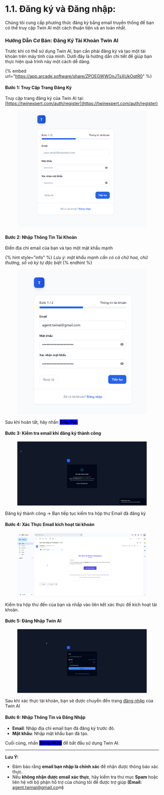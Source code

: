 # 1.1. Đăng ký và Đăng nhập:

Chúng tôi cung cấp phương thức đăng ký bằng email truyền thống để bạn có thể truy cập Twin AI một cách thuận tiện và an toàn nhất.&#x20;

### Hướng Dẫn Cơ Bản: Đăng Ký Tài Khoản Twin AI <a href="#huong-dan-co-ban-dang-ky-tai-khoan-lovinbot" id="huong-dan-co-ban-dang-ky-tai-khoan-lovinbot"></a>

Trước khi có thể sử dụng Twin AI, bạn cần phải đăng ký và tạo một tài khoản trên máy tính của mình. Dưới đây là hướng dẫn chi tiết để giúp bạn thực hiện quá trình này một cách dễ dàng.

{% embed url="https://app.arcade.software/share/ZPOEGWWOnJTsXUkOqtR0" %}

#### Bước 1: Truy Cập Trang Đăng Ký

Truy cập trang đăng ký của Twin AI tại: [https://twinexpert.com/auth/register](https://twinexpert.com/auth/register)

<figure><img src="../.gitbook/assets/image (7).png" alt=""><figcaption></figcaption></figure>

#### Bước 2: Nhập Thông Tin Tài Khoản

Điền địa chỉ email của bạn và tạo một mật khẩu mạnh&#x20;

{% hint style="info" %}
_Lưu ý: mật khẩu mạnh cần có cả chữ hoa, chữ thường, số và ký tự đặc biệt_
{% endhint %}

<figure><img src="../.gitbook/assets/image (8).png" alt=""><figcaption></figcaption></figure>

Sau khi hoàn tất, hãy nhấn <mark style="background-color:blue;">**Tiếp Tục**</mark>

#### Bước 3: Kiểm tra email khi đăng ký thành công

<figure><img src="../.gitbook/assets/image (9).png" alt=""><figcaption></figcaption></figure>

Đăng ký thành công -> Bạn tiếp tục kiểm tra hộp thư Email đã đăng ký

#### Bước 4: Xác Thực Email kích hoạt tài khoản

<figure><img src="../.gitbook/assets/image (10).png" alt=""><figcaption></figcaption></figure>

Kiểm tra hộp thư đến của bạn và nhấp vào liên kết xác thực để kích hoạt tài khoản.

#### Bước 5: Đăng Nhập Twin AI

<figure><img src="../.gitbook/assets/image (11).png" alt=""><figcaption></figcaption></figure>

Sau khi xác thực tài khoản, bạn sẽ được chuyển đến trang [đăng nhập](https://twinexpert.com/auth/login) của Twin AI

#### Bước 6: Nhập Thông Tin và Đăng Nhập

* **Email**: Nhập địa chỉ email bạn đã đăng ký trước đó.
* **Mật khẩu**: Nhập mật khẩu bạn đã tạo.

Cuối cùng, nhấn <mark style="background-color:blue;">**Đăng nhập**</mark> để bắt đầu sử dụng Twin AI.

***

**Lưu Ý:**

* Đảm bảo rằng **email bạn nhập là chính xác** để nhận được thông báo xác thực.
* Nếu **không nhận được email xác thực**, hãy kiểm tra thư mục **Spam** hoặc liên hệ với bộ phận hỗ trợ của chúng tôi để được trợ giúp **(Email:** agent.twinai@gmail.co&#x6D;**)**
